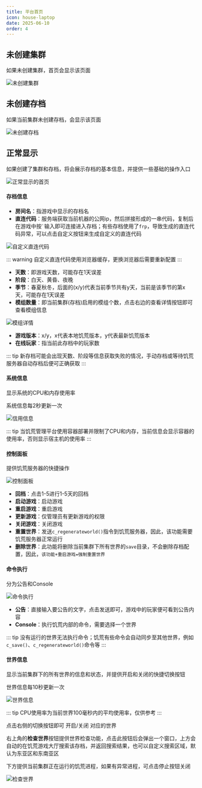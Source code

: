 ```yaml
---
title: 平台首页
icon: house-laptop
date: 2025-06-10
order: 4
---
```


## 未创建集群

如果未创建集群，首页会显示该页面

![未创建集群](assets/home-no-cluster.png)

## 未创建存档

如果当前集群未创建存档，会显示该页面

![未创建存档](assets/home-no-world.png)

## 正常显示

如果创建了集群和存档，将会展示存档的基本信息，并提供一些基础的操作入口

![正常显示的首页](assets/home-normal.png)

#### 存档信息

- **房间名**：指游戏中显示的存档名
- **直连代码**：服务端获取当前机器的公网ip，然后拼接形成的一串代码，复制后在游戏中按<code>\`</code>输入即可连接进入存档；有些存档使用了`frp`，导致生成的直连代码异常，可以点击自定义按钮来生成自定义的直连代码

![自定义直连代码](assets/home-custom-connection-code.png)

::: warning
自定义直连代码使用浏览器缓存，更换浏览器后需要重新配置
:::
- **天数**：即游戏天数，可能存在1天误差
- **阶段**：白天、黄昏、夜晚
- **季节**：春夏秋冬，后面的(x/y)代表当前季节共有y天，当前是该季节的第x天，可能存在1天误差
- **模组数量**：即当前集群(存档)启用的模组个数，点击右边的查看详情按钮即可查看模组信息

![模组详情](assets/home-mod-detail.png)

- **游戏版本**：x/y，x代表本地饥荒版本，y代表最新饥荒版本
- **在线玩家**：指当前此存档中的玩家数

::: tip
新存档可能会出现天数、阶段等信息获取失败的情况，手动存档或等待饥荒服务器自动存档后便可正确获取
:::

#### 系统信息
显示系统的CPU和内存使用率

系统信息每2秒更新一次

![信用信息](assets/home-sys-info.png)

::: tip
当饥荒管理平台使用容器部署并限制了CPU和内存，当前信息会显示容器的使用率，否则显示宿主机的使用率
:::

#### 控制面板

提供饥荒服务器的快捷操作

![控制面板](assets/home-control-panel.png)

- **回档**：点击1-5进行1-5天的回档
- **启动游戏**：启动游戏
- **重启游戏**：重启游戏
- **更新游戏**：仅管理员有更新游戏的权限
- **关闭游戏**：关闭游戏
- **重置世界**：发送`c_regenerateworld()`指令到饥荒服务器，因此，该功能需要饥荒服务器正常运行
- **删除世界**：此功能将删除当前集群下所有世界的`save`目录，不会删除存档配置，因此，`该功能+重启游戏=强制重置世界`

#### 命令执行
分为公告和Console

![命令执行](assets/home-cmd-exec.png)

- **公告**：直接输入要公告的文字，点击发送即可，游戏中的玩家便可看到公告内容
- **Console**：执行饥荒内部的命令，需要选择一个世界

::: tip
没有运行的世界无法执行命令；饥荒有些命令会自动同步至其他世界，例如`c_save()`、`c_regenerateworld()`命令等
:::

#### 世界信息
显示当前集群下的所有世界的信息和状态，并提供开启和关闭的快捷切换按钮

世界信息每10秒更新一次

![世界信息](assets/home-world-info.png)

::: tip
CPU使用率为当前世界100毫秒内的平均使用率，仅供参考
:::

点击右侧的切换按钮即可 开启/关闭 对应的世界

右上角的**检查世界**按钮提供世界检查功能，点击此按钮后会弹出一个窗口，上方会自动的在饥荒游戏大厅搜索该存档，并返回搜索结果，也可以自定义搜索区域，默认为东亚区和东南亚区

下方提供当前集群正在运行的饥荒进程，如果有异常进程，可点击停止按钮关闭

![检查世界](assets/home-check-world.png)
